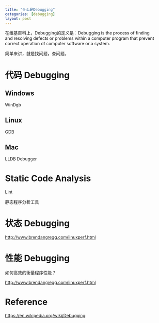 ```yaml
---
title: "什么是Debugging"
categories: [debugging]
layout: post
---
```


在维基百科上，Debugging的定义是：Debugging is the process of finding and resolving defects or problems within a computer program that prevent correct operation of computer software or a system.

简单来讲，就是找问题，查问题。


# 代码 Debugging

## Windows

WinDgb

## Linux

GDB

## Mac

LLDB Debugger




# Static Code Analysis

Lint

静态程序分析工具




# 状态 Debugging

http://www.brendangregg.com/linuxperf.html



# 性能 Debugging

如何高效的衡量程序性能？

http://www.brendangregg.com/linuxperf.html





# Reference

https://en.wikipedia.org/wiki/Debugging